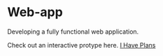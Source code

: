 Web-app
=======

Developing a fully functional web application.

Check out an interactive protype here. [I Have Plans](http://invis.io/7442P189)